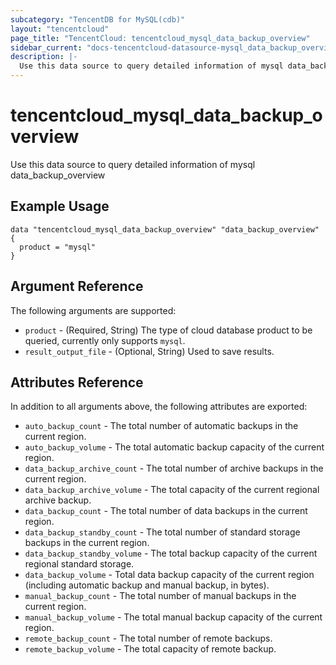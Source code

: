 ```yaml
---
subcategory: "TencentDB for MySQL(cdb)"
layout: "tencentcloud"
page_title: "TencentCloud: tencentcloud_mysql_data_backup_overview"
sidebar_current: "docs-tencentcloud-datasource-mysql_data_backup_overview"
description: |-
  Use this data source to query detailed information of mysql data_backup_overview
---
```


# tencentcloud_mysql_data_backup_overview

Use this data source to query detailed information of mysql data_backup_overview

## Example Usage

```hcl
data "tencentcloud_mysql_data_backup_overview" "data_backup_overview" {
  product = "mysql"
}
```

## Argument Reference

The following arguments are supported:

* `product` - (Required, String) The type of cloud database product to be queried, currently only supports `mysql`.
* `result_output_file` - (Optional, String) Used to save results.

## Attributes Reference

In addition to all arguments above, the following attributes are exported:

* `auto_backup_count` - The total number of automatic backups in the current region.
* `auto_backup_volume` - The total automatic backup capacity of the current region.
* `data_backup_archive_count` - The total number of archive backups in the current region.
* `data_backup_archive_volume` - The total capacity of the current regional archive backup.
* `data_backup_count` - The total number of data backups in the current region.
* `data_backup_standby_count` - The total number of standard storage backups in the current region.
* `data_backup_standby_volume` - The total backup capacity of the current regional standard storage.
* `data_backup_volume` - Total data backup capacity of the current region (including automatic backup and manual backup, in bytes).
* `manual_backup_count` - The total number of manual backups in the current region.
* `manual_backup_volume` - The total manual backup capacity of the current region.
* `remote_backup_count` - The total number of remote backups.
* `remote_backup_volume` - The total capacity of remote backup.



